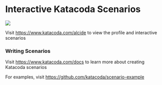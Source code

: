 # Interactive Katacoda Scenarios

[![](http://shields.katacoda.com/katacoda/alcide/count.svg)](https://www.katacoda.com/alcide "Get your profile on Katacoda.com")

Visit https://www.katacoda.com/alcide to view the profile and interactive scenarios

### Writing Scenarios
Visit https://www.katacoda.com/docs to learn more about creating Katacoda scenarios

For examples, visit https://github.com/katacoda/scenario-example
